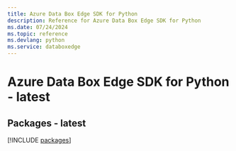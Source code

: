 ```yaml
---
title: Azure Data Box Edge SDK for Python
description: Reference for Azure Data Box Edge SDK for Python
ms.date: 07/24/2024
ms.topic: reference
ms.devlang: python
ms.service: databoxedge
---
```

# Azure Data Box Edge SDK for Python - latest
## Packages - latest
[!INCLUDE [packages](data-box-edge-index.md)]